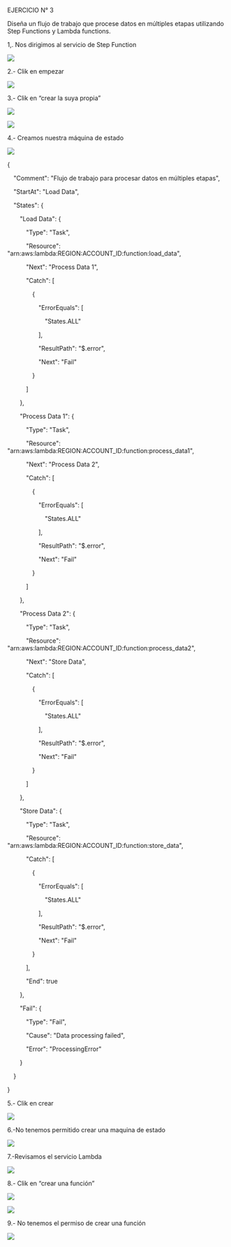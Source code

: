 ﻿EJERCICIO N° 3

Diseña un flujo de trabajo que procese datos en múltiples etapas utilizando Step Functions y Lambda functions.

1,. Nos dirigimos al servicio de Step Function

![](Aspose.Words.4925f37a-a0ce-4a8d-affa-c69f35eecb05.001.png)

2\.- Clik en empezar

![](Aspose.Words.4925f37a-a0ce-4a8d-affa-c69f35eecb05.002.png)

3\.- Clik en “crear la suya propia”

![](Aspose.Words.4925f37a-a0ce-4a8d-affa-c69f35eecb05.003.png)

![](Aspose.Words.4925f37a-a0ce-4a8d-affa-c69f35eecb05.004.png)

4\.- Creamos nuestra máquina de estado

![](Aspose.Words.4925f37a-a0ce-4a8d-affa-c69f35eecb05.005.png)

{

`  `"Comment": "Flujo de trabajo para procesar datos en múltiples etapas",

`  `"StartAt": "Load Data",

`  `"States": {

`    `"Load Data": {

`      `"Type": "Task",

`      `"Resource": "arn:aws:lambda:REGION:ACCOUNT\_ID:function:load\_data",

`      `"Next": "Process Data 1",

`      `"Catch": [

`        `{

`          `"ErrorEquals": [

`            `"States.ALL"

`          `],

`          `"ResultPath": "$.error",

`          `"Next": "Fail"

`        `}

`      `]

`    `},

`    `"Process Data 1": {

`      `"Type": "Task",

`      `"Resource": "arn:aws:lambda:REGION:ACCOUNT\_ID:function:process\_data1",

`      `"Next": "Process Data 2",

`      `"Catch": [

`        `{

`          `"ErrorEquals": [

`            `"States.ALL"

`          `],

`          `"ResultPath": "$.error",

`          `"Next": "Fail"

`        `}

`      `]

`    `},

`    `"Process Data 2": {

`      `"Type": "Task",

`      `"Resource": "arn:aws:lambda:REGION:ACCOUNT\_ID:function:process\_data2",

`      `"Next": "Store Data",

`      `"Catch": [

`        `{

`          `"ErrorEquals": [

`            `"States.ALL"

`          `],

`          `"ResultPath": "$.error",

`          `"Next": "Fail"

`        `}

`      `]

`    `},

`    `"Store Data": {

`      `"Type": "Task",

`      `"Resource": "arn:aws:lambda:REGION:ACCOUNT\_ID:function:store\_data",

`      `"Catch": [

`        `{

`          `"ErrorEquals": [

`            `"States.ALL"

`          `],

`          `"ResultPath": "$.error",

`          `"Next": "Fail"

`        `}

`      `],

`      `"End": true

`    `},

`    `"Fail": {

`      `"Type": "Fail",

`      `"Cause": "Data processing failed",

`      `"Error": "ProcessingError"

`    `}

`  `}

}

5\.- Clik en crear

![](Aspose.Words.4925f37a-a0ce-4a8d-affa-c69f35eecb05.006.png)

6\.-No tenemos permitido crear una maquina de estado

![](Aspose.Words.4925f37a-a0ce-4a8d-affa-c69f35eecb05.007.png)

7\.-Revisamos el servicio Lambda

![](Aspose.Words.4925f37a-a0ce-4a8d-affa-c69f35eecb05.008.png)

8\.- Clik en “crear una función”

![](Aspose.Words.4925f37a-a0ce-4a8d-affa-c69f35eecb05.009.png)

![](Aspose.Words.4925f37a-a0ce-4a8d-affa-c69f35eecb05.010.png)

9\.- No tenemos el permiso de crear una función

![](Aspose.Words.4925f37a-a0ce-4a8d-affa-c69f35eecb05.011.png)
